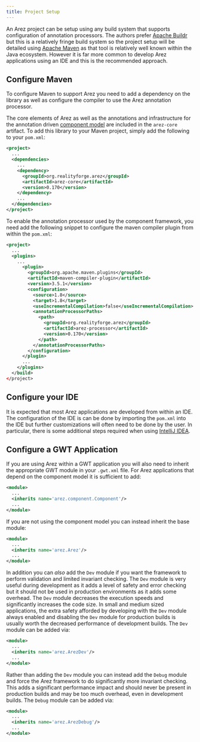```yaml
---
title: Project Setup
---
```


An Arez project can be setup using any build system that supports configuration of annotation
processors. The authors prefer [Apache Buildr](https://buildr.apache.org) but this is a relatively
fringe build system so the project setup will be detailed using [Apache Maven](https://maven.apache.org)
as that tool is relatively well known within the Java ecosystem. However it is far more common to
develop Arez applications using an IDE and this is the recommended approach.

## Configure Maven

To configure Maven to support Arez you need to add a dependency on the library as well as
configure the compiler to use the Arez annotation processor.

The core elements of Arez as well as the annotations and infrastructure for the annotation driven
[component model](components.md) are included in the `arez-core` artifact. To add this library to
your Maven project, simply add the following to your `pom.xml`:

```xml
<project>
  ...
  <dependencies>
    ...
    <dependency>
      <groupId>org.realityforge.arez</groupId>
      <artifactId>arez-core</artifactId>
      <version>0.170</version>
    </dependency>
    ...
  </dependencies>
</project>
```

To enable the annotation processor used by the component framework, you need add the following
snippet to configure the maven compiler plugin from within the `pom.xml`:

```xml
<project>
  ...
  <plugins>
    ...
      <plugin>
        <groupId>org.apache.maven.plugins</groupId>
        <artifactId>maven-compiler-plugin</artifactId>
        <version>3.5.1</version>
        <configuration>
          <source>1.8</source>
          <target>1.8</target>
          <useIncrementalCompilation>false</useIncrementalCompilation>
          <annotationProcessorPaths>
            <path>
              <groupId>org.realityforge.arez</groupId>
              <artifactId>arez-processor</artifactId>
              <version>0.170</version>
            </path>
          </annotationProcessorPaths>
        </configuration>
      </plugin>
      ...
    </plugins>
  </build>
</project>
```

## Configure your IDE

It is expected that most Arez applications are developed from within an IDE. The configuration of the IDE is
can be done by importing the `pom.xml` into the IDE but further customizations will often need to be done by
the user. In particular, there is some additional steps required when using [IntelliJ IDEA](intellij.md).

## Configure a GWT Application

If you are using Arez within a GWT application you will also need to inherit the appropriate
GWT module in your `.gwt.xml` file. For Arez applications that depend on the component model
it is sufficient to add:

```xml
<module>
  ...
  <inherits name='arez.component.Component'/>
  ...
</module>
```

If you are not using the component model you can instead inherit the base module:

```xml
<module>
  ...
  <inherits name='arez.Arez'/>
  ...
</module>
```

In addition you can *also* add the `Dev` module if you want the framework to perform validation
and limited invariant checking. The `Dev` module is very useful during development as it adds a
level of safety and error checking but it should not be used in production environments as it adds
some overhead. The `Dev` module decreases the execution speeds and significantly increases the code
size. In small and medium sized applications, the extra safety afforded by developing with the `Dev`
module always enabled and disabling the `Dev` module for production builds is usually worth the
decreased performance of development builds. The `Dev` module can be added via:

```xml
<module>
  ...
  <inherits name='arez.ArezDev'/>
  ...
</module>
```

Rather than adding the `Dev` module you can instead add the `Debug` module and force the Arez framework
to do significantly more invariant checking. This adds a significant performance impact and should never
be present in production builds and may be too much overhead, even in development builds. The `Debug`
module can be added via:

```xml
<module>
  ...
  <inherits name='arez.ArezDebug'/>
  ...
</module>
```
